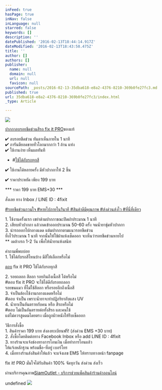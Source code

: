 ```yaml
---
inFeed: true
hasPage: true
inNav: false
inLanguage: null
starred: false
keywords: []
description: ''
datePublished: '2016-02-13T18:44:14.917Z'
dateModified: '2016-02-13T18:43:58.475Z'
title: ''
author: []
authors: []
publisher:
  name: null
  domain: null
  url: null
  favicon: null
sourcePath: _posts/2016-02-13-35dba618-e8a2-4376-8210-369b0fe27fc3.md
published: true
url: 35dba618-e8a2-4376-8210-369b0fe27fc3/index.html
_type: Article

---
```

![](https://the-grid-user-content.s3-us-west-2.amazonaws.com/d98165bb-b383-43b4-8a72-cbe76ef49037.jpg)

[ปากกาลบรอยขีดข่วนสีรถ fix it PRO][0]ของแท้

✔ ลบรอยขีดข่วน ทันตาเห็นภายใน 1 นาที  
✔ การันตียอดขายทั่วโลกมากกว่า 1 ล้าน แท่ง  
✔ ใช้งานง่าย เห็นผลทันที[][1]

* [‪][1]\#[ใช้ได้กับรถทุกสี‬][1]

✔ ใช้งานได้หลายครั้ง มีหัวปากกาให้ 2 ชิ้น

✔ ราคาประหยัด เพียง 199 บาท

\*\*\* ราคา 199 บาท EMS+30 \*\*\*

สั่งเลย ทาง Inbox / LINE ID : 4fixit

[][2]

[‪\#‎][2][รอยขีดข่วนกวนใจ‬ ‪\#‎หายไปภายใน1นาที‬ \#สินค้าดีมีคุณภาพ‬ ‪\#‎ส่งด่วนส่งไว‬ ‪\#‎ที่นี่ที่เดียว‬][2]

1\. ใช้งานครั้งแรก เขย่าด้ามปากกาขณะปิดฝาประมาณ 1 นาที  
2\. เสียบหัวปากกา แล้วกดเข้าออกประมาณ 50-60 ครั้ง จนน้ำยาชุ่มหัวปากกา  
3\. นำรถออกไปกลางแดด แต้มปากกาตามแนวรอยขีดข่วน  
ทิ้งไว้ประมาณ 1 นาที จากนั้นให้ใช้ผ้าแห้งเช็ดออก จะเห็นว่ารอยขีดข่วนหายไป  
\*\* งดล้างรถ 1-2 วัน เพื่อให้น้ำยาแห้งสนิท

คำถามพี่พบบ่อย  
1\. ใช้ได้กับรถสีไหนบ้าง มีสีให้เลือกหรือไม่

[ตอบ‬][3] fix it PRO ใช้ได้กับรถทุกสี  
[][3]

2\. รอยถลอก สีลอก รอยกินถึงเนื้อสี ได้หรือไม่  
\#ตอบ fix it PRO จะใช้ได้ดีกับรอยถลอก  
รอยขนแมว ที่ไม่ใช้สีลอก หรือรอยลึกถึงเนื้อสี  
3\. จำเป็นต้องใช้งานกลางแดดหรือไม่  
\#ตอบ จำเป็น เพราะน้ำยาจะทำปฏิกริยากับแสง UV  
4\. น้ำยาเป็นอันตรายกับคน หรือ สีรถหรือไม่  
\#ตอบ ไม่เป็นอันตรายต่อทั้งสีรถ และคนใช้  
แต่ไม่ควรสูดดมโดยตรง เมื่อถูกผิวหนังให้รีบเช็ดออก

วิธีการสั่งซื้อ  
1\. สินค้าราคา 199 บาท ส่งลงทะเบียนฟรี! (ส่งด่วน EMS +30 บาท)  
2\. สั่งซื้อโดยติดต่อทาง Facebook Inbox หรือ add LINE ID : 4fixit  
3\. ทางร้านจะแจ้งช่องทางการโอนเงิน เมื่อทำการโอนแล้ว  
ให้แจ้งหลักฐาน พร้อมชื่อ-ที่อยู่ เบอร์โทร  
4\. เมื่อทางร้านส่งสินค้าให้แล้ว จะแจ้งเลข EMS ให้ทราบทางหน้า fanpage

fix it! PRO มั่นใจได้รับสินค้า 100% จัดทุกวัน ส่งด่วน ส่งเร็ว

ผ่านบริการคุณภาพ[SiamOutlet - บริการช่วยแพ็คสินค้าร้านค้าออนไลน์][4]

undefined
![](https://the-grid-user-content.s3-us-west-2.amazonaws.com/29d4ed6e-b4a0-4466-b2d5-9da7f4d383d7.jpg)

[0]: https://www.facebook.com/%E0%B8%9B%E0%B8%B2%E0%B8%81%E0%B8%81%E0%B8%B2%E0%B8%A5%E0%B8%9A%E0%B8%A3%E0%B8%AD%E0%B8%A2%E0%B8%82%E0%B8%B5%E0%B8%94%E0%B8%82%E0%B9%88%E0%B8%A7%E0%B8%99%E0%B8%AA%E0%B8%B5%E0%B8%A3%E0%B8%96-fix-it-PRO-1752469418317361/
[1]: https://www.facebook.com/hashtag/%E0%B9%83%E0%B8%8A%E0%B9%89%E0%B9%84%E0%B8%94%E0%B9%89%E0%B8%81%E0%B8%B1%E0%B8%9A%E0%B8%A3%E0%B8%96%E0%B8%97%E0%B8%B8%E0%B8%81%E0%B8%AA%E0%B8%B5?source=feed_text&story_id=1757645707799732
[2]: https://www.facebook.com/hashtag/%E0%B8%A3%E0%B8%AD%E0%B8%A2%E0%B8%82%E0%B8%B5%E0%B8%94%E0%B8%82%E0%B9%88%E0%B8%A7%E0%B8%99%E0%B8%81%E0%B8%A7%E0%B8%99%E0%B9%83%E0%B8%88?source=feed_text&story_id=1757645707799732
[3]: https://www.facebook.com/hashtag/%E0%B8%95%E0%B8%AD%E0%B8%9A?source=feed_text&story_id=1757645707799732
[4]: https://www.facebook.com/siamoutletpage/